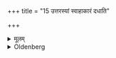 +++
title = "15 उत्तरस्यां स्वाहाकारं दधाति"

+++

<details><summary>मूलम्</summary>

उत्तरस्यां स्वाहाकारं दधाति १५
</details>

<details><summary>Oldenberg</summary>

15. He places the word Svāhā after the second (of those verses, i.e. after the third verse of the whole Mantra).
</details>
